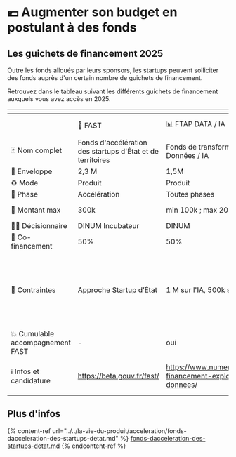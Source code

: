 # 💶 Augmenter son budget en postulant à des fonds

## Les guichets de financement 2025

Outre les fonds alloués par leurs sponsors, les startups peuvent solliciter des fonds auprès d'un certain nombre de guichets de financement.

Retrouvez dans le tableau suivant les différents guichets de financement auxquels vous avez accès en 2025.

<table data-header-hidden><thead><tr><th></th><th></th><th></th><th></th><th></th><th data-hidden></th></tr></thead><tbody><tr><td></td><td><span data-gb-custom-inline data-tag="emoji" data-code="1f680">🚀</span> FAST</td><td><span data-gb-custom-inline data-tag="emoji" data-code="1f4ca">📊</span> FTAP DATA / IA</td><td><span data-gb-custom-inline data-tag="emoji" data-code="267f">♿</span><span data-gb-custom-inline data-tag="emoji" data-code="1f9d1">🧑</span> Guichet Accessibilité / Design Usagers</td><td><span data-gb-custom-inline data-tag="emoji" data-code="267f">♿</span><span data-gb-custom-inline data-tag="emoji" data-code="1f46e">👮</span> Guichet Accessibilité / Design Agents</td><td><span data-gb-custom-inline data-tag="emoji" data-code="1f3db">🏛️</span> FTAP</td></tr><tr><td><span data-gb-custom-inline data-tag="emoji" data-code="1f0cf">🃏</span> Nom complet</td><td>Fonds d'accélération des startups d'État et de territoires</td><td>Fonds de transformation de l'action publique volet Données / IA</td><td>Guichet Accessibilité / Design Usagers</td><td>Guichet Accessibilité / Design Agents</td><td>Fonds de transformation de l'action publique</td></tr><tr><td><span data-gb-custom-inline data-tag="emoji" data-code="1f4e9">📩</span> Enveloppe</td><td>2,3 M</td><td>1,5M</td><td>6M</td><td>2,5M</td><td>30M</td></tr><tr><td><span data-gb-custom-inline data-tag="emoji" data-code="2699">⚙️</span> Mode</td><td>Produit</td><td>Produit</td><td>Projet ou produit</td><td>Projet ou produit</td><td>Projet ou produit</td></tr><tr><td><span data-gb-custom-inline data-tag="emoji" data-code="1f4f6">📶</span> Phase</td><td>Accélération</td><td>Toutes phases</td><td>Produit déjà existant</td><td>Produit déjà existant</td><td>Construction / Autres</td></tr><tr><td><span data-gb-custom-inline data-tag="emoji" data-code="1f90c">🤌</span> Montant max</td><td>300k</td><td>min 100k ; max 200k</td><td>min 50k ; max 500k (refinancement possible)</td><td>min 50k ; max 500k (refinancement possible)</td><td>sans min ni max</td></tr><tr><td><span data-gb-custom-inline data-tag="emoji" data-code="1f9d1-2696">🧑‍⚖️</span> Décisionnaire</td><td>DINUM Incubateur</td><td>DINUM</td><td>DINUM</td><td>DINUM</td><td>DITP (/ DB / DINUM / MTEFP)</td></tr><tr><td><span data-gb-custom-inline data-tag="emoji" data-code="1f91d">🤝</span> Co-financement</td><td>50%</td><td>50%</td><td>100%</td><td>100%</td><td>50% + RH</td></tr><tr><td><span data-gb-custom-inline data-tag="emoji" data-code="1f6a6">🚦</span> Contraintes</td><td>Approche Startup d’État</td><td>1 M sur l'IA, 500k sur la data</td><td>Amélioration de l'accessibilité et du design<br>Public cible usagers<br><strong>⚠️</strong> il faut faire partie des “<strong>Démarches essentielles”</strong> : <a href="https://observatoire.numerique.gouv.fr/observatoire">https://observatoire.numerique.gouv.fr/observatoire</a></td><td><p>Amélioration de l'accessibilité et du design<br>Public cible agents</p><p>⚠️ prioritairement le Top 5 des outils agents / ministère + les outils interministériels</p></td><td>ROI / Service de l’État et opérateurs mentionnés dans le jaune budgétaire</td></tr><tr><td><span data-gb-custom-inline data-tag="emoji" data-code="1f4a5">💥</span> Cumulable accompagnement FAST</td><td>-</td><td>oui</td><td>oui</td><td>oui</td><td>oui</td></tr><tr><td><span data-gb-custom-inline data-tag="emoji" data-code="2139">ℹ️</span> Infos et candidature</td><td><a href="https://beta.gouv.fr/fast/">https://beta.gouv.fr/fast/</a></td><td><a href="https://www.numerique.gouv.fr/services/guichet-financement-exploitation-valorisation-des-donnees/">https://www.numerique.gouv.fr/services/guichet-financement-exploitation-valorisation-des-donnees/</a></td><td><a href="https://www.demarches-simplifiees.fr/commencer/guichet-design-et-accessibilite-des-produits-et-se">https://www.demarches-simplifiees.fr/commencer/guichet-design-et-accessibilite-des-produits-et-se</a></td><td><a href="https://www.demarches-simplifiees.fr/commencer/guichet-design-et-accessibilite-des-produits-et-se">https://www.demarches-simplifiees.fr/commencer/guichet-design-et-accessibilite-des-produits-et-se</a></td><td><a href="https://www.modernisation.gouv.fr/transformer-laction-publique/fonds-pour-la-transformation-de-laction-publique">https://www.modernisation.gouv.fr/transformer-laction-publique/fonds-pour-la-transformation-de-laction-publique</a></td></tr></tbody></table>

## Plus d'infos

{% content-ref url="../../la-vie-du-produit/acceleration/fonds-dacceleration-des-startups-detat.md" %}
[fonds-dacceleration-des-startups-detat.md](../../la-vie-du-produit/acceleration/fonds-dacceleration-des-startups-detat.md)
{% endcontent-ref %}
